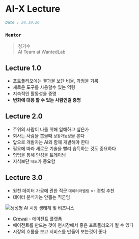 # AI-X Lecture
```markdown
Date : 24.10.26
```

### ```Mentor```
> 정기수 <br />
> AI Team at WantedLab

## Lecture 1.0
+ 포트폴리오에는 결과물 보단 비율, 과정을 기록
+ 새로운 도구를 사용할수 있는 역량
+ 지속적인 활동성을 증명
+ **변화에 대응 할 수 있는 사람인걸 증명**

## Lecture 2.0
+ 주위의 사람이 나를 위해 일해하고 싶은가
+ 회사는 사람을 뽑을때 ```성장가능성```을 본다
+ 앞으로 개발자는 AI와 함께 개발해야 한다
+ 필요에 따라 새로운 기술을 빨리 습득하는 것도 중요하다
+ 협업을 통해 인성을 트레이닝
+ 지식보단 ```태도```가 중요함

## Lecture 3.0
+ 원천 데이터 가공에 관한 직군 ```데이터라벨링``` <- 경험 추천
+ 데이터 분석가는 안뽑는 직군임

![생성형 AI 시장 생태계 및 비즈니스](https://modulabs.co.kr/wp-content/uploads/2024/06/ecosystem-980x408.png)

+ [Crewai](https://www.crewai.com/) - 에이전트 플랫폼
+ 에이전트를 만드는 것이 현시장에서 좋은 포트폴리오가 될 수 있다
+ 시장의 흐름을 보고 서비스를 만들어 보는것이 좋다
